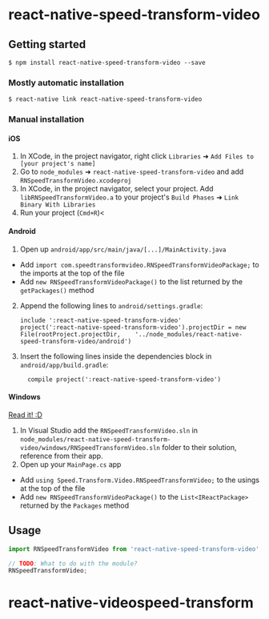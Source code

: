 
# react-native-speed-transform-video

## Getting started

`$ npm install react-native-speed-transform-video --save`

### Mostly automatic installation

`$ react-native link react-native-speed-transform-video`

### Manual installation


#### iOS

1. In XCode, in the project navigator, right click `Libraries` ➜ `Add Files to [your project's name]`
2. Go to `node_modules` ➜ `react-native-speed-transform-video` and add `RNSpeedTransformVideo.xcodeproj`
3. In XCode, in the project navigator, select your project. Add `libRNSpeedTransformVideo.a` to your project's `Build Phases` ➜ `Link Binary With Libraries`
4. Run your project (`Cmd+R`)<

#### Android

1. Open up `android/app/src/main/java/[...]/MainActivity.java`
  - Add `import com.speedtransformvideo.RNSpeedTransformVideoPackage;` to the imports at the top of the file
  - Add `new RNSpeedTransformVideoPackage()` to the list returned by the `getPackages()` method
2. Append the following lines to `android/settings.gradle`:
  	```
  	include ':react-native-speed-transform-video'
  	project(':react-native-speed-transform-video').projectDir = new File(rootProject.projectDir, 	'../node_modules/react-native-speed-transform-video/android')
  	```
3. Insert the following lines inside the dependencies block in `android/app/build.gradle`:
  	```
      compile project(':react-native-speed-transform-video')
  	```

#### Windows
[Read it! :D](https://github.com/ReactWindows/react-native)

1. In Visual Studio add the `RNSpeedTransformVideo.sln` in `node_modules/react-native-speed-transform-video/windows/RNSpeedTransformVideo.sln` folder to their solution, reference from their app.
2. Open up your `MainPage.cs` app
  - Add `using Speed.Transform.Video.RNSpeedTransformVideo;` to the usings at the top of the file
  - Add `new RNSpeedTransformVideoPackage()` to the `List<IReactPackage>` returned by the `Packages` method


## Usage
```javascript
import RNSpeedTransformVideo from 'react-native-speed-transform-video';

// TODO: What to do with the module?
RNSpeedTransformVideo;
```
  # react-native-videospeed-transform
